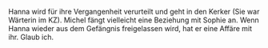 Hanna wird für ihre Vergangenheit verurteilt und geht in den Kerker (Sie war Wärterin im KZ). Michel fängt vielleicht eine Beziehung mit Sophie an. Wenn Hanna wieder aus dem Gefängnis freigelassen wird, hat er eine Affäre mit ihr. Glaub ich.
